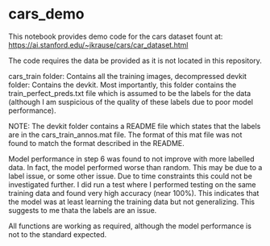 # cars_demo

This notebook provides demo code for the cars dataset fount at: https://ai.stanford.edu/~jkrause/cars/car_dataset.html

The code requires the data be provided as it is not located in this repository.

cars_train folder: Contains all the training images, decompressed
devkit folder: Contains the devkit. Most importantly, this folder contains the train_perfect_preds.txt file which is assumed to be the labels for the data (although I am suspicious of the quality of these labels due to poor model performance).

NOTE: The devkit folder contains a README file which states that the labels are in the cars_train_annos.mat file. The format of this mat file was not found to match the format described in the README.

Model performance in step 6 was found to not improve with more labelled data. In fact, the model performed worse than random. This may be due to a label issue, or some other issue. Due to time constraints this could not be investigated further. I did run a test where I performed testing on the same training data and found very high accuracy (near 100%). This indicates that the model was at least learning the training data but not generalizing. This suggests to me thata the labels are an issue.

All functions are working as required, although the model performance is not to the standard expected.
